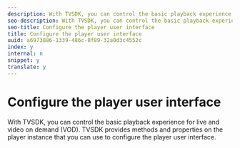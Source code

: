 ```yaml
---
description: With TVSDK, you can control the basic playback experience for live and video on demand (VOD). TVSDK provides methods and properties on the player instance that you can use to configure the player user interface.
seo-description: With TVSDK, you can control the basic playback experience for live and video on demand (VOD). TVSDK provides methods and properties on the player instance that you can use to configure the player user interface.
seo-title: Configure the player user interface
title: Configure the player user interface
uuid: a6973886-1339-486c-8f89-32a0d3c4552c
index: y
internal: n
snippet: y
translate: y
---
```


# Configure the player user interface

With TVSDK, you can control the basic playback experience for live and video on demand (VOD). TVSDK provides methods and properties on the player instance that you can use to configure the player user interface.

